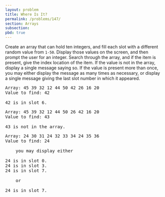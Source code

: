 ```yaml
---
layout: problem
title: Where Is It?
permalink: /problems/147/
section: Arrays
subsection:
pbd: true
---
```

Create an array that can hold ten integers, and fill each slot with a different random value from `1-50`. 
Display those values on the screen, and then prompt the user for an integer. 
Search through the array, and if the item is present, give the index location of the item. 
If the value is not in the array, display a single message saying so. 
If the value is present more than once, you may either display the message as many times as necessary, 
or display a single message giving the last slot number in which it appeared.

<pre class="terminal">
Array: 45 39 32 12 44 50 42 26 16 20
Value to find: <kbd>42</kbd>

42 is in slot 6.
</pre>

<pre class="terminal">
Array: 45 39 32 12 44 50 26 42 16 20
Value to find: <kbd>43</kbd>

43 is not in the array.
</pre> 

<pre class="terminal">
Array: 24 30 31 24 32 33 34 24 35 36
Value to find: <kbd>24</kbd>

    you may display either

24 is in slot 0.
24 is in slot 3.
24 is in slot 7.

    or

24 is in slot 7.
</pre>
